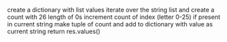 create a dictionary with list values
iterate over the string list and create a count with 26 length of 0s
increment count of index (letter 0-25) if present in current string
make tuple of count and add to dictionary with value as current string
return res.values()